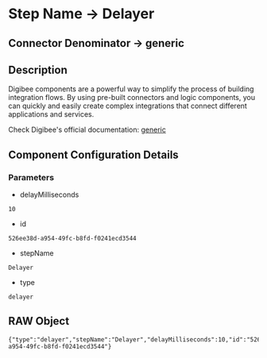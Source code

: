 # Step Name -> Delayer
## Connector Denominator -> generic

## Description

Digibee components are a powerful way to simplify the process of building integration flows. By using pre-built connectors and logic components, you can quickly and easily create complex integrations that connect different applications and services.

Check Digibee's official documentation: [generic](https://docs.digibee.com/documentation "Digibee documentation")

## Component Configuration Details
### Parameters

* delayMilliseconds
```
10
```

* id
```
526ee38d-a954-49fc-b8fd-f0241ecd3544
```

* stepName
```
Delayer
```

* type
```
delayer
```


## RAW Object

```
{"type":"delayer","stepName":"Delayer","delayMilliseconds":10,"id":"526ee38d-a954-49fc-b8fd-f0241ecd3544"}
```